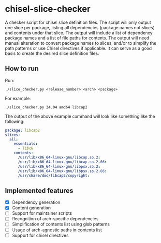 # chisel-slice-checker
A checker script for chisel slice definition files.
The script will only output one slice per package, listing all dependencies (package names not slices) and contents under that slice. The output will include a list of dependency package names and a list of file paths for contents. The output will need manual alteration to convert package names to slices, and/or to simplify the path patterns or use Chisel directives if applicable. It can serve as a good basis to create the desired slice definition files.

## How to run
Run:
```
./slice_checker.py <release_number> <arch> <package>
```

For example:
```
./slice_checker.py 24.04 amd64 libcap2
```

The output of the above example command will look like something like the following:
```yaml
package: libcap2
slices:
  all:
    essentials:
      - libc6
    contents:
      /usr/lib/x86_64-linux-gnu/libcap.so.2:
      /usr/lib/x86_64-linux-gnu/libcap.so.2.66:
      /usr/lib/x86_64-linux-gnu/libpsx.so.2:
      /usr/lib/x86_64-linux-gnu/libpsx.so.2.66:
      /usr/share/doc/libcap2/copyright:
```

## Implemented features
- [x] Dependency generation
- [x] Content generation
- [ ] Support for maintainer scripts
- [ ] Recognition of arch-specific dependencies
- [ ] Simplification of contents list using glob patterns
- [ ] Usage of arch-agnostic paths in contents list
- [ ] Support for chisel directives
